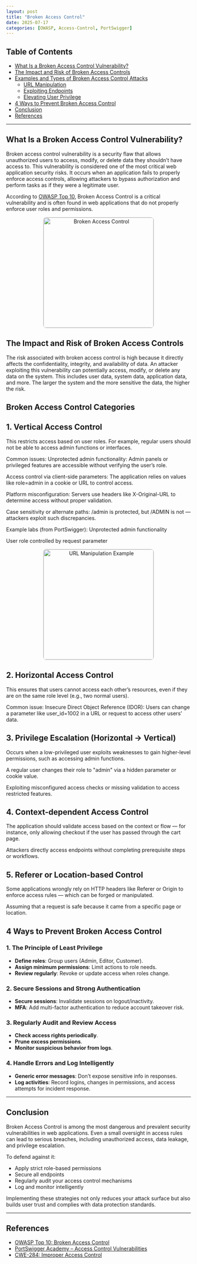 ```yaml
---
layout: post
title: "Broken Access Control"
date: 2025-07-17
categories: [OWASP, Access-Control, PortSwigger]
---
```



## Table of Contents
- [What Is a Broken Access Control Vulnerability?](#what-is-a-broken-access-control-vulnerability)
- [The Impact and Risk of Broken Access Controls](#the-impact-and-risk-of-broken-access-controls)
- [Examples and Types of Broken Access Control Attacks](#examples-and-types-of-broken-access-control-attacks)
  - [URL Manipulation](#url-manipulation)
  - [Exploiting Endpoints](#exploiting-endpoints)
  - [Elevating User Privilege](#elevating-user-privilege)
- [4 Ways to Prevent Broken Access Control](#4-ways-to-prevent-broken-access-control)
- [Conclusion](#conclusion)
- [References](#references)

---

## What Is a Broken Access Control Vulnerability?

Broken access control vulnerability is a security flaw that allows unauthorized users to access, modify, or delete data they shouldn’t have access to. This vulnerability is considered one of the most critical web application security risks. It occurs when an application fails to properly enforce access controls, allowing attackers to bypass authorization and perform tasks as if they were a legitimate user.

According to [OWASP Top 10](https://owasp.org/Top10/), Broken Access Control is a critical vulnerability and is often found in web applications that do not properly enforce user roles and permissions.



<div align="center">
  <img src="{{ site.baseurl }}/assets/images/b1.png" alt="Broken Access Control" width="300" style="border: 1px solid #ccc; border-radius: 8px;">
</div>



## The Impact and Risk of Broken Access Controls

The risk associated with broken access control is high because it directly affects the confidentiality, integrity, and availability of data. An attacker exploiting this vulnerability can potentially access, modify, or delete any data on the system. This includes user data, system data, application data, and more. The larger the system and the more sensitive the data, the higher the risk.


 ## Broken Access Control Categories

## 1. Vertical Access Control
This restricts access based on user roles. For example, regular users should not be able to access admin functions or interfaces.

 Common issues:
Unprotected admin functionality: Admin panels or privileged features are accessible without verifying the user’s role.

Access control via client-side parameters: The application relies on values like role=admin in a cookie or URL to control access.

Platform misconfiguration: Servers use headers like X-Original-URL to determine access without proper validation.

Case sensitivity or alternate paths: /admin is protected, but /ADMIN is not — attackers exploit such discrepancies.

 Example labs (from PortSwigger):
Unprotected admin functionality

User role controlled by request parameter


<div align="center">
  <img src="{{ site.baseurl }}/assets/images/b2.png" alt="URL Manipulation Example" width="300" style="border: 1px solid #ccc; border-radius: 8px;">
</div>


## 2. Horizontal Access Control
This ensures that users cannot access each other’s resources, even if they are on the same role level (e.g., two normal users).

 Common issue:
Insecure Direct Object Reference (IDOR): Users can change a parameter like user_id=1002 in a URL or request to access other users’ data.



## 3. Privilege Escalation (Horizontal → Vertical)
Occurs when a low-privileged user exploits weaknesses to gain higher-level permissions, such as accessing admin functions.


A regular user changes their role to "admin" via a hidden parameter or cookie value.

Exploiting misconfigured access checks or missing validation to access restricted features.


## 4. Context-dependent Access Control
The application should validate access based on the context or flow — for instance, only allowing checkout if the user has passed through the cart page.

Attackers directly access endpoints without completing prerequisite steps or workflows.

## 5. Referer or Location-based Control
Some applications wrongly rely on HTTP headers like Referer or Origin to enforce access rules — which can be forged or manipulated.

Assuming that a request is safe because it came from a specific page or location.



## 4 Ways to Prevent Broken Access Control

### 1. The Principle of Least Privilege

- **Define roles**: Group users (Admin, Editor, Customer).
- **Assign minimum permissions**: Limit actions to role needs.
- **Review regularly**: Revoke or update access when roles change.

### 2. Secure Sessions and Strong Authentication

- **Secure sessions**: Invalidate sessions on logout/inactivity.
- **MFA**: Add multi-factor authentication to reduce account takeover risk.

### 3. Regularly Audit and Review Access

- **Check access rights periodically**.
- **Prune excess permissions**.
- **Monitor suspicious behavior from logs**.

### 4. Handle Errors and Log Intelligently

- **Generic error messages**: Don’t expose sensitive info in responses.
- **Log activities**: Record logins, changes in permissions, and access attempts for incident response.

---

## Conclusion

Broken Access Control is among the most dangerous and prevalent security vulnerabilities in web applications. Even a small oversight in access rules can lead to serious breaches, including unauthorized access, data leakage, and privilege escalation.

To defend against it:

- Apply strict role-based permissions  
- Secure all endpoints  
- Regularly audit your access control mechanisms  
- Log and monitor intelligently

Implementing these strategies not only reduces your attack surface but also builds user trust and complies with data protection standards.

---

## References

- [OWASP Top 10: Broken Access Control](https://owasp.org/Top10/A01_2021-Broken_Access_Control/)
- [PortSwigger Academy – Access Control Vulnerabilities](https://portswigger.net/web-security/access-control)
- [CWE-284: Improper Access Control](https://cwe.mitre.org/data/definitions/284.html)


